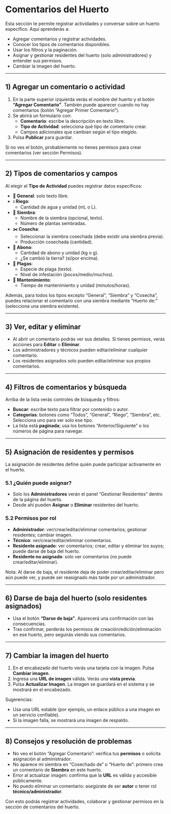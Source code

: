# Comentarios del Huerto

Esta sección te permite registrar actividades y conversar sobre un huerto específico. Aquí aprenderás a:
- Agregar comentarios y registrar actividades.
- Conocer los tipos de comentarios disponibles.
- Usar los filtros y la paginación.
- Asignar y gestionar residentes del huerto (solo administradores) y entender sus permisos.
- Cambiar la imagen del huerto.

---

## 1) Agregar un comentario o actividad
1. En la parte superior izquierda verás el nombre del huerto y el botón **“Agregar Comentario”**. También puede aparecer cuando no hay comentarios (botón “Agregar Primer Comentario”).
2. Se abrirá un formulario con:
   - **Comentario**: escribe la descripción en texto libre.
   - **Tipo de Actividad**: selecciona qué tipo de comentario crear.
   - Campos adicionales que cambian según el tipo elegido.
3. Pulsa **Publicar** para guardar.

Si no ves el botón, probablemente no tienes permisos para crear comentarios (ver sección Permisos).

---

## 2) Tipos de comentarios y campos
Al elegir el **Tipo de Actividad** puedes registrar datos específicos:

- **📝 General**: solo texto libre.
- **💧 Riego**:
  - Cantidad de agua y unidad (mL o L).
- **🌱 Siembra**:
  - Nombre de la siembra (opcional, texto).
  - Número de plantas sembradas.
- **✂️ Cosecha**:
  - Seleccionar la siembra cosechada (debe existir una siembra previa).
  - Producción cosechada (cantidad).
- **🍃 Abono**:
  - Cantidad de abono y unidad (kg o g).
  - ¿Se cambió la tierra? (sí/por encima).
- **🐛 Plagas**:
  - Especie de plaga (texto).
  - Nivel de infestación (pocos/medio/muchos).
- **🔧 Mantenimiento**:
  - Tiempo de mantenimiento y unidad (minutos/horas).

Además, para todos los tipos excepto “General”, “Siembra” y “Cosecha”, puedes relacionar el comentario con una siembra mediante “Huerto de:” (selecciona una siembra existente).

---

## 3) Ver, editar y eliminar
- Al abrir un comentario podrás ver sus detalles. Si tienes permisos, verás acciones para **Editar** o **Eliminar**.
- Los administradores y técnicos pueden editar/eliminar cualquier comentario.
- Los residentes asignados solo pueden editar/eliminar sus propios comentarios.

---

## 4) Filtros de comentarios y búsqueda
Arriba de la lista verás controles de búsqueda y filtros:
- **Buscar**: escribe texto para filtrar por contenido o autor.
- **Categorías**: botones como “Todos”, “General”, “Riego”, “Siembra”, etc. Selecciona uno para ver solo ese tipo.
- La lista está **paginada**; usa los botones “Anterior/Siguiente” o los números de página para navegar.

---

## 5) Asignación de residentes y permisos
La asignación de residentes define quién puede participar activamente en el huerto.

### 5.1 ¿Quién puede asignar?
- Solo los **Administradores** verán el panel “Gestionar Residentes” dentro de la página del huerto.
- Desde ahí pueden **Asignar** o **Eliminar** residentes del huerto.

### 5.2 Permisos por rol
- **Administrador**: ver/crear/editar/eliminar comentarios; gestionar residentes; cambiar imagen.
- **Técnico**: ver/crear/editar/eliminar comentarios.
- **Residente asignado**: ver comentarios; crear, editar y eliminar los suyos; puede darse de baja del huerto.
- **Residente no asignado**: solo ver comentarios (no puede crear/editar/eliminar).

Nota: Al darse de baja, el residente deja de poder crear/editar/eliminar pero aún puede ver, y puede ser reasignado más tarde por un administrador.

---

## 6) Darse de baja del huerto (solo residentes asignados)
- Usa el botón **“Darse de baja”**. Aparecerá una confirmación con las consecuencias.
- Tras confirmar, perderás los permisos de creación/edición/eliminación en ese huerto, pero seguirás viendo sus comentarios.

---

## 7) Cambiar la imagen del huerto
1. En el encabezado del huerto verás una tarjeta con la imagen. Pulsa **Cambiar imagen**.
2. Ingresa una **URL de imagen** válida. Verás una **vista previa**.
3. Pulsa **Actualizar Imagen**. La imagen se guardará en el sistema y se mostrará en el encabezado.

Sugerencias:
- Usa una URL estable (por ejemplo, un enlace público a una imagen en un servicio confiable).
- Si la imagen falla, se mostrará una imagen de respaldo.

---

## 8) Consejos y resolución de problemas
- No veo el botón “Agregar Comentario”: verifica tus **permisos** o solicita asignación al administrador.
- No aparece mi siembra en “Cosechado de” o “Huerto de”: primero crea un comentario de **Siembra** en este huerto.
- Error al actualizar imagen: confirma que la **URL** es válida y accesible públicamente.
- No puedo eliminar un comentario: asegúrate de ser **autor** o tener rol **técnico/administrador**.

Con esto podrás registrar actividades, colaborar y gestionar permisos en la sección de comentarios del huerto.
